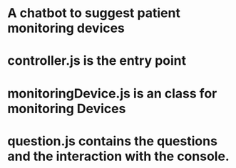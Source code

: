 # A chatbot to suggest patient monitoring devices
# controller.js is the entry point
# monitoringDevice.js is an class for monitoring Devices
# question.js contains the questions and the interaction with the console. 
